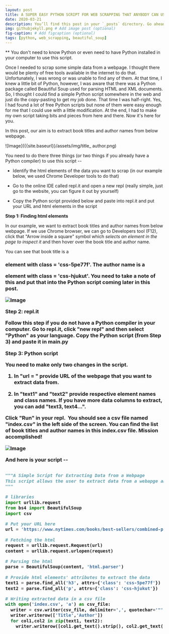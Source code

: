```yaml
---
layout: post
title: A SUPER EASY PYTHON SCRIPT FOR WEB SCRAPPING THAT ANYBODY CAN USE
date: 2020-03-21 
description: You’ll find this post in your `_posts` directory. Go ahead and edit it and re-build the site to see your changes. # Add post description (optional)
img: githubjekyll.png # Add image post (optional)
fig-caption: # Add figcaption (optional)
tags: [python, web_scrapping, beautiful_soup]
---
```

** You don't need to know Python or even need to have Python installed in your computer to use this script.

Once I needed to scrap some simple data from a webpage. I thought there would be plenty of free tools available in the internet to do that. Unfortunately, I was wrong or was unable to find any of them. At that time, I knew a little bit of Python, however, I was aware that there was a Python package called Beautiful Soup used for parsing HTML and XML documents. So, I thought I could find a simple Python script somewhere in the web and just do the copy-pasting to get my job done. That time I was half-right. Yes, I had found a lot of free Python scripts but none of them were easy enough for me that I could use with a little modification. At the end, I had to make my own script taking bits and pieces from here and there. Now it's here for you.

In this post, our aim is to extract book titles and author names from below webpage.

![Image]({{site.baseurl}}/assets/img/title_ author.png)

You need to do there three things (or two things if you already have a Python compiler) to use this script --

- Identify the html elements of the data you want to scrap (in our example below, we used Chrome Developer tools to do that)

- Go to the online IDE called repl.it and open a new repl (really simple, just go to the website, you can figure it out by yourself)

- Copy the Python script provided below and paste into repl.it and put your URL and html elements in the script

**Step 1: Finding html elements**

In our example, we want to extract book titles and author names from below webpage. If we use Chrome browser, we can go to Developers tool (F12), click that "Arrow inside a square" symbol which *selects an element in the page to inspect it* and then hover over the book title and author name.

You can see that book title is a <h3> element with class = 'css-5pe77f'. The author name is a <p> element with class = 'css-hjukut'. You need to take a note of this and put that into the Python script coming later in this post.

![Image]({{site.baseurl}}/assets/img/dev_tools.png)

**Step 2: repl.it**

Follow this step if you do not have a Python compiler in your computer. Go to repl.it, click "new repl" and then select "Python" as your language. Copy the Python script (from Step 3) and paste it in main.py

**Step 3: Python script**

You need to make only two changes in the script.

1. In "url = " provide URL of the webpage that you want to extract data from.

2. In "text1" and "text2" provide respective element names and class names. If you have more data columns to extract, you can add "text3, text4...".

Click "Run" in your repl.  You should see a csv file named "index.csv" in the left side of the screen. You can find the list of book titles and author names in this index.csv file. Mission accomplished!

![Image]({{site.baseurl}}/assets/img/csv.png)

And here is your script --

```python

"""A Simple Script for Extracting Data from a Webpage 
This script allows the user to extract data from a webapge and then export the data to a csv file with column(s).
"""

# libraries
import urllib.request
from bs4 import BeautifulSoup
import csv

# Put your URL here
url = 'https://www.nytimes.com/books/best-sellers/combined-print-and-e-book-nonfiction/'

# Fetching the html
request = urllib.request.Request(url)
content = urllib.request.urlopen(request)

# Parsing the html 
parse = BeautifulSoup(content, 'html.parser')

# Provide html elements' attributes to extract the data 
text1 = parse.find_all('h3', attrs={'class': 'css-5pe77f'})
text2 = parse.find_all('p', attrs={'class': 'css-hjukut'})

# Writing extracted data in a csv file
with open('index.csv', 'a') as csv_file:
  writer = csv.writer(csv_file, delimiter=',', quotechar='"', quoting=csv.QUOTE_ALL)
  writer.writerow(['Title','Author'])
  for col1,col2 in zip(text1, text2):
    writer.writerow([col1.get_text().strip(), col2.get_text().strip()])
	
```